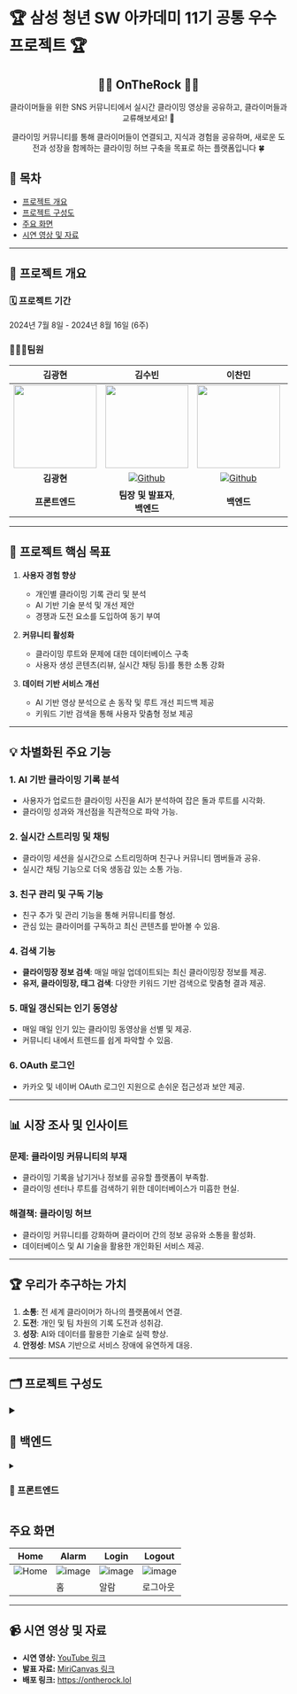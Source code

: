 # 🏆 삼성 청년 SW 아카데미 11기 공통 우수 프로젝트 🏆

<div align="center">
<h2> 🧗‍♂️ OnTheRock 🧗‍♂️ </h2>
클라이머들을 위한 SNS 커뮤니티에서 실시간 클라이밍 영상을 공유하고, 클라이머들과 교류해보세요! 🤩
<br/>

클라이밍 커뮤니티를 통해 클라이머들이 연결되고, 지식과 경험을 공유하며, 새로운 도전과 성장을 함께하는 클라이밍 허브 구축을 목표로 하는 플랫폼입니다 🍀

</div>

## 📌 목차

- [프로젝트 개요](#프로젝트-개요)
- [프로젝트 구성도](#프로젝트-구성도)
- [주요 화면](#주요-화면)
- [시연 영상 및 자료](#시연-영상-및-자료)

---

## 📄 프로젝트 개요

### 🗓️ 프로젝트 기간
2024년 7월 8일 - 2024년 8월 16일 (6주)

### 👩🏻‍💻팀원

|                                                                               김광현                                                                               |                                                                               김수빈                                                                               |                                                                               이찬민                                                                               |                                                                              정해준                                                                              |                                                                               임예원                                                                               |                                                                               조승기                                                                               |
| :----------------------------------------------------------------------------------------------------------------------------------------------------------------: | :----------------------------------------------------------------------------------------------------------------------------------------------------------------: | :----------------------------------------------------------------------------------------------------------------------------------------------------------------: | :--------------------------------------------------------------------------------------------------------------------------------------------------------------: | :----------------------------------------------------------------------------------------------------------------------------------------------------------------: | :----------------------------------------------------------------------------------------------------------------------------------------------------------------: |
|                                            <img src="https://avatars.githubusercontent.com/lyw000312?v=4" width=150>                                             |                                            <img src="https://avatars.githubusercontent.com/u1qns?v=4" width=150>                                             |                                            <img src="https://avatars.githubusercontent.com/chanmin97?v=4" width=150>                                            |                                           <img src="https://avatars.githubusercontent.com/lyw000312?v=4" width=150>                                           |                                           <img src="https://avatars.githubusercontent.com/wony0321?v=4" width=150>                                           |                                           <img src="https://avatars.githubusercontent.com/seungki-cho?v=4" width=150>                                            |
|                                        **김광현**                                        | <a href="https://github.com/u1qns"><img alt="Github" src="https://img.shields.io/badge/@u1qns-181717?&logo=github&logoColor=white&style=round-square"></a> | <a href="https://github.com/chanmin97"><img alt="Github" src="https://img.shields.io/badge/@chanmin97-181717?&logo=github&logoColor=white&style=round-square"></a> |                                  **정해준**                                  | <a href="https://github.com/lyw000312"><img alt="Github" src="https://img.shields.io/badge/@wony0321-181717?&logo=github&logoColor=white&style=round-square"></a> | <a href="https://github.com/seungki-cho"><img alt="Github" src="https://img.shields.io/badge/@seungki--cho-181717?&logo=github&logoColor=white&style=round-square"></a> |
|                                                                           **프론트엔드**                                                                           |                                                                     **팀장 및 발표자**,</br> **백엔드**                                                                      |                                                                          **백엔드**                                                                         |                                                                          **백엔드**                                                                          |                                                                          **프론트엔드**                                                                          |                                                                      **백엔드**                                                                    |

---

## 🚀 **프로젝트 핵심 목표**
1. **사용자 경험 향상**  
   - 개인별 클라이밍 기록 관리 및 분석
   - AI 기반 기술 분석 및 개선 제안
   - 경쟁과 도전 요소를 도입하여 동기 부여

2. **커뮤니티 활성화**  
   - 클라이밍 루트와 문제에 대한 데이터베이스 구축  
   - 사용자 생성 콘텐츠(리뷰, 실시간 채팅 등)를 통한 소통 강화  

3. **데이터 기반 서비스 개선**  
   - AI 기반 영상 분석으로 손 동작 및 루트 개선 피드백 제공  
   - 키워드 기반 검색을 통해 사용자 맞춤형 정보 제공  

---

## 💡 **차별화된 주요 기능**
### 1. **AI 기반 클라이밍 기록 분석**
   - 사용자가 업로드한 클라이밍 사진을 AI가 분석하여 잡은 돌과 루트를 시각화.
   - 클라이밍 성과와 개선점을 직관적으로 파악 가능.

### 2. **실시간 스트리밍 및 채팅**
   - 클라이밍 세션을 실시간으로 스트리밍하며 친구나 커뮤니티 멤버들과 공유.
   - 실시간 채팅 기능으로 더욱 생동감 있는 소통 가능.

### 3. **친구 관리 및 구독 기능**
   - 친구 추가 및 관리 기능을 통해 커뮤니티를 형성.
   - 관심 있는 클라이머를 구독하고 최신 콘텐츠를 받아볼 수 있음.

### 4. **검색 기능**
   - **클라이밍장 정보 검색**: 매일 매일 업데이트되는 최신 클라이밍장 정보를 제공.
   - **유저, 클라이밍장, 태그 검색**: 다양한 키워드 기반 검색으로 맞춤형 결과 제공.

### 5. **매일 갱신되는 인기 동영상**
   - 매일 매일 인기 있는 클라이밍 동영상을 선별 및 제공.
   - 커뮤니티 내에서 트렌드를 쉽게 파악할 수 있음.

### 6. **OAuth 로그인**
   - 카카오 및 네이버 OAuth 로그인 지원으로 손쉬운 접근성과 보안 제공.

---

## 📊 **시장 조사 및 인사이트**
### 문제: **클라이밍 커뮤니티의 부재**
- 클라이밍 기록을 남기거나 정보를 공유할 플랫폼이 부족함.
- 클라이밍 센터나 루트를 검색하기 위한 데이터베이스가 미흡한 현실.

### 해결책: **클라이밍 허브**
- 클라이밍 커뮤니티를 강화하며 클라이머 간의 정보 공유와 소통을 활성화.
- 데이터베이스 및 AI 기술을 활용한 개인화된 서비스 제공.

---

## 🏆 **우리가 추구하는 가치**
1. **소통**: 전 세계 클라이머가 하나의 플랫폼에서 연결.  
2. **도전**: 개인 및 팀 차원의 기록 도전과 성취감.  
3. **성장**: AI와 데이터를 활용한 기술로 실력 향상.  
4. **안정성**: MSA 기반으로 서비스 장애에 유연하게 대응.

---

## 🗂️ 프로젝트 구성도

<details>
<summary style="font-size: 18px;">
<h3>📂 백엔드</h3>
</summary>
<div markdown="1">

```
backend
├── 🗂️ auth
│   ├── gradle
│   ├── src
│   │   ├── main
│   │   │   ├── java
│   │   │   │   └── ontherock
│   │   │   │       └── 📂 auth
│   │   │   │           ├── application
│   │   │   │           ├── client
│   │   │   │           ├── common
│   │   │   │           ├── domain
│   │   │   │           │   └── redis
│   │   │   │           ├── dto
│   │   │   │           └── presentation
│   │   └── resources
├── 🗂️ chat
│   ├── gradle
│   ├── src
│   │   ├── main
│   │   │   ├── java
│   │   │   │   └── ontherock
│   │   │   │       └── 📂 chat
│   │   │   │           ├── application
│   │   │   │           ├── common
│   │   │   │           ├── config
│   │   │   │           ├── domain
│   │   │   │           ├── dto
│   │   │   │           └── presentation
│   │   └── resources
├── 🗂️ contents
│   ├── gradle
│   ├── src
│   │   ├── main
│   │   │   ├── java
│   │   │   │   └── ontherock
│   │   │   │       └── 📂 contents
│   │   │   │           ├── application
│   │   │   │           ├── batch
│   │   │   │           ├── common
│   │   │   │           ├── config
│   │   │   │           ├── domain
│   │   │   │           ├── dto
│   │   │   │           │   ├── request
│   │   │   │           │   └── response
│   │   │   │           └── presentation
│   │   └── resources
├── 🗂️ gateway
│   ├── gradle
│   ├── src
│   │   ├── main
│   │   │   ├── java
│   │   │   │   └── ontherock
│   │   │   │       └── 📂 gateway
│   │   │   └── resources
├── 🗂️ message
│   ├── gradle
│   ├── src
│   │   ├── main
│   │   │   ├── java
│   │   │   │   └── ontherock
│   │   │   │       └── 📂 message
│   │   │   │           ├── application
│   │   │   │           ├── client
│   │   │   │           ├── common
│   │   │   │           ├── domain
│   │   │   │           ├── dto
│   │   │   │           └── presentation
│   │   └── resources
├── 🗂️ sender
│   ├── gradle
│   ├── src
│   │   ├── main
│   │   │   ├── java
│   │   │   │   └── ontherock
│   │   │   │       └── 📂 sender
│   │   │   │           ├── application
│   │   │   │           ├── common
│   │   │   │           ├── domain
│   │   │   │           ├── dto
│   │   │   │           └── presentation
│   │   └── resources
├── 🗂️ streaming
│   ├── gradle
│   ├── src
│   │   ├── main
│   │   │   ├── java
│   │   │   │   └── ontherock
│   │   │   │       └── 📂 streaming
│   │   │   │           ├── application
│   │   │   │           ├── common
│   │   │   │           ├── config
│   │   │   │           ├── domain
│   │   │   │           ├── dto
│   │   │   │           │   ├── request
│   │   │   │           │   └── response
│   │   │   │           ├── exception
│   │   │   │           └── presentation
│   │   └── resources
├── 🗂️ user
│   ├── gradle
│   ├── src
│   │   ├── main
│   │   │   ├── java
│   │   │   │   └── ontherock
│   │   │   │       └── 📂 user
│   │   │   │           ├── application
│   │   │   │           ├── client
│   │   │   │           ├── common
│   │   │   │           ├── domain
│   │   │   │           ├── dto
│   │   │   │           └── presentation
│   │   └── resources

```
</div>
</details>

<details>
<summary>
<h3>📂 프론트엔드</h3>
</summary>
<div markdown="1">

```
frontend
└── on-the-rock-app
    └── src
        ├── api
        ├── assets
        ├── components
        │   ├── Mobile
        │   ├── OpenVidu
        │   └── Web
        │       ├── Analyze
        │       ├── Feed
        │       ├── Login
        │       ├── MainPage
        │       ├── NavBar
        │       ├── Streaming
        │       ├── Upload
        │       └── UserProfile
        ├── css
        └── store
```
</div>
</details>

## 주요 화면

| Home       | Alarm      | Login      | Logout     |
| ---------- | ---------- | ---------- | ---------- |
| ![Home](https://github.com/singleton-ontherock/OnTheRock/blob/main/docs/%E1%84%85%E1%85%A9%E1%84%80%E1%85%B3%E1%84%8B%E1%85%B5%E1%86%AB%E1%84%86%E1%85%B5%E1%86%BE%E1%84%92%E1%85%A9%E1%86%B7.gif) | ![image]() | ![image]() | ![image]() |
|            | 홈         | 알람       | 로그아웃   |


---

## 📹 시연 영상 및 자료

- **시연 영상:** [YouTube 링크]()
- **발표 자료:** [MiriCanvas 링크](https://www.miricanvas.com/v/13k5284)
- **배포 링크:** https://ontherock.lol
